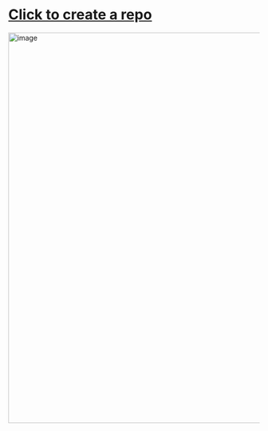 # [Click to create a repo](https://github.com/new?template_name=template&template_owner=buildstuffdemo)

<img width="783" alt="image" src="https://github.com/buildstuffdemo/template/assets/10250297/e75cfbe0-4018-432f-9685-8f8a2fcfacda" href="https://github.com/new?template_name=template&template_owner=buildstuffdemo">
